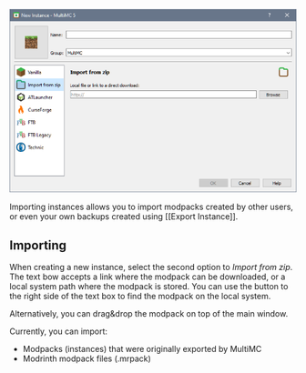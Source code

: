![](images/import-instance.png)


Importing instances allows you to import modpacks created by other users, or even your own backups created using [[Export Instance]].

## Importing
When creating a new instance, select the second option to _Import from zip_. The text bow accepts a link where the modpack can be downloaded, or a local system path where the modpack is stored. You can use the button to the right side of the text box to find the modpack on the local system. 

Alternatively, you can drag&drop the modpack on top of the main window.

Currently, you can import:

* Modpacks (instances) that were originally exported by MultiMC
* Modrinth modpack files (.mrpack)
